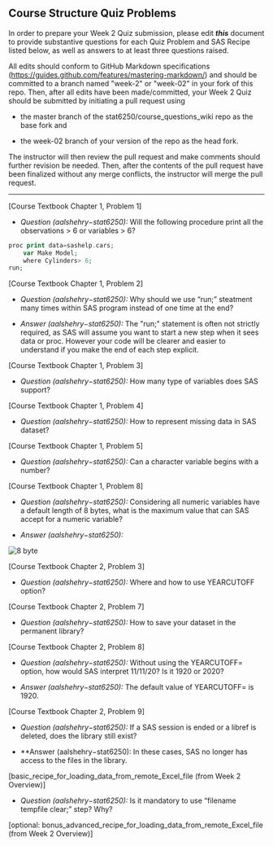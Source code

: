 ## Course Structure Quiz Problems

In order to prepare your Week 2 Quiz submission, please edit ***this*** document to provide substantive questions for each Quiz Problem and SAS Recipe listed below, as well as answers to at least three questions raised.

All edits should conform to GitHub Markdown specifications (https://guides.github.com/features/mastering-markdown/) and should be committed to a branch named "week-2" or "week-02" in your fork of this repo. Then, after all edits have been made/committed, your Week 2 Quiz should be submitted by initiating a pull request using

- the master branch of the stat6250/course_questions_wiki repo as the base fork and

- the week-02 branch of your version of the repo as the head fork.

The instructor will then review the pull request and make comments should further revision be needed. Then, after the contents of the pull request have been finalized without any merge conflicts, the instructor will merge the pull request.

********************************************************************************


[Course Textbook Chapter 1, Problem 1]

* *Question (aalshehry−stat6250):* Will the following procedure print all the observations > 6 or variables > 6?

```php
proc print data=sashelp.cars;
    var Make Model;
    where Cylinders> 6;
run;
```

[Course Textbook Chapter 1, Problem 2]

* *Question (aalshehry−stat6250):* Why should we use “run;” steatment many times within SAS program instead of one time at the end?

* *Answer (aalshehry−stat6250):* The "run;" statement is often not strictly required, as SAS will assume you want to start a new step when it sees data or proc. However your code will be clearer and easier to understand if you make the end of each step explicit.

[Course Textbook Chapter 1, Problem 3]

* *Question (aalshehry−stat6250):* How many type of variables does SAS support?

[Course Textbook Chapter 1, Problem 4]

* *Question (aalshehry−stat6250):* How to represent missing data in SAS dataset?

[Course Textbook Chapter 1, Problem 5]

* *Question (aalshehry−stat6250):* Can a character variable begins with a number?

[Course Textbook Chapter 1, Problem 8]

* *Question (aalshehry−stat6250):* Considering all numeric variables have a default length of 8 bytes, what is the maximum value that can SAS accept for a numeric variable?

* *Answer (aalshehry−stat6250):* 

![8 byte](https://github.com/aalshehry-stat6250/course-questions-wiki/blob/Week-2/week-02/8byte.JPG?raw=true)


[Course Textbook Chapter 2, Problem 3]

* *Question (aalshehry−stat6250):* Where and how to use YEARCUTOFF option?

[Course Textbook Chapter 2, Problem 7]

* *Question (aalshehry−stat6250):* How to save your dataset in the permanent library?

[Course Textbook Chapter 2, Problem 8]

* *Question (aalshehry−stat6250):* Without using the YEARCUTOFF= option, how would SAS interpret 11/11/20? Is it 1920 or 2020?

* *Answer (aalshehry−stat6250):* The default value of YEARCUTOFF= is 1920.

[Course Textbook Chapter 2, Problem 9]

* *Question (aalshehry−stat6250):* If a SAS session is ended or a libref is deleted, does the library still exist?

* **Answer (aalshehry−stat6250): In these cases, SAS no longer has access to the files in the library.

[basic_recipe_for_loading_data_from_remote_Excel_file (from Week 2 Overview)]

* *Question (aalshehry−stat6250):* Is it mandatory to use “filename tempfile clear;” step? Why?

[optional: bonus_advanced_recipe_for_loading_data_from_remote_Excel_file (from Week 2 Overview)]

